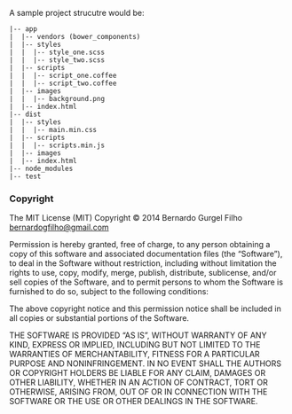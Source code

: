 A sample project strucutre would be:

```
|-- app
|  |-- vendors (bower_components)
|  |-- styles
|  |  |-- style_one.scss
|  |  |-- style_two.scss
|  |-- scripts
|  |  |-- script_one.coffee
|  |  |-- script_two.coffee
|  |-- images
|  |  |-- background.png
|  |-- index.html
|-- dist
|  |-- styles
|  |  |-- main.min.css
|  |-- scripts
|  |  |-- scripts.min.js
|  |-- images
|  |-- index.html
|-- node_modules
|-- test
```

### Copyright

The MIT License (MIT)
Copyright © 2014 Bernardo Gurgel Filho <bernardogfilho@gmail.com>

Permission is hereby granted, free of charge, to any person obtaining a copy
of this software and associated documentation files (the “Software”), to deal
in the Software without restriction, including without limitation the rights
to use, copy, modify, merge, publish, distribute, sublicense, and/or sell
copies of the Software, and to permit persons to whom the Software is
furnished to do so, subject to the following conditions:

The above copyright notice and this permission notice shall be included in
all copies or substantial portions of the Software.

THE SOFTWARE IS PROVIDED “AS IS”, WITHOUT WARRANTY OF ANY KIND, EXPRESS OR
IMPLIED, INCLUDING BUT NOT LIMITED TO THE WARRANTIES OF MERCHANTABILITY,
FITNESS FOR A PARTICULAR PURPOSE AND NONINFRINGEMENT. IN NO EVENT SHALL THE
AUTHORS OR COPYRIGHT HOLDERS BE LIABLE FOR ANY CLAIM, DAMAGES OR OTHER
LIABILITY, WHETHER IN AN ACTION OF CONTRACT, TORT OR OTHERWISE, ARISING FROM,
OUT OF OR IN CONNECTION WITH THE SOFTWARE OR THE USE OR OTHER DEALINGS IN
THE SOFTWARE.
